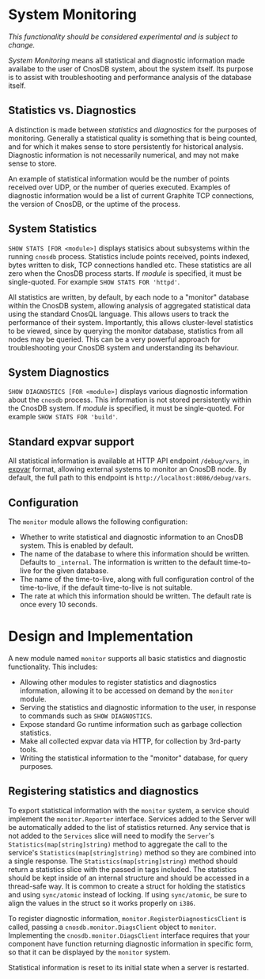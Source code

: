 # System Monitoring
_This functionality should be considered experimental and is subject to change._

_System Monitoring_ means all statistical and diagnostic information made availabe to the user of CnosDB system, about the system itself. Its purpose is to assist with troubleshooting and performance analysis of the database itself.

## Statistics vs. Diagnostics
A distinction is made between _statistics_ and _diagnostics_ for the purposes of monitoring. Generally a statistical quality is something that is being counted, and for which it makes sense to store persistently for historical analysis. Diagnostic information is not necessarily numerical, and may not make sense to store.

An example of statistical information would be the number of points received over UDP, or the number of queries executed. Examples of diagnostic information would be a list of current Graphite TCP connections, the version of CnosDB, or the uptime of the process.

## System Statistics
`SHOW STATS [FOR <module>]` displays statisics about subsystems within the running `cnosdb` process. Statistics include points received, points indexed, bytes written to disk, TCP connections handled etc. These statistics are all zero when the CnosDB process starts. If _module_ is specified, it must be single-quoted. For example `SHOW STATS FOR 'httpd'`.

All statistics are written, by default, by each node to a "monitor" database within the CnosDB system, allowing analysis of aggregated statistical data using the standard CnosQL language. This allows users to track the performance of their system. Importantly, this allows cluster-level statistics to be viewed, since by querying the monitor database, statistics from all nodes may be queried. This can be a very powerful approach for troubleshooting your CnosDB system and understanding its behaviour.

## System Diagnostics
`SHOW DIAGNOSTICS [FOR <module>]` displays various diagnostic information about the `cnosdb` process. This information is not stored persistently within the CnosDB system. If _module_ is specified, it must be single-quoted. For example `SHOW STATS FOR 'build'`.

## Standard expvar support
All statistical information is available at HTTP API endpoint `/debug/vars`, in [expvar](https://golang.org/pkg/expvar/) format, allowing external systems to monitor an CnosDB node. By default, the full path to this endpoint is `http://localhost:8086/debug/vars`.

## Configuration
The `monitor` module allows the following configuration:

 * Whether to write statistical and diagnostic information to an CnosDB system. This is enabled by default.
 * The name of the database to where this information should be written. Defaults to `_internal`. The information is written to the default time-to-live for the given database.
 * The name of the time-to-live, along with full configuration control of the time-to-live, if the default time-to-live is not suitable.
 * The rate at which this information should be written. The default rate is once every 10 seconds.

# Design and Implementation

A new module named `monitor` supports all basic statistics and diagnostic functionality. This includes:

 * Allowing other modules to register statistics and diagnostics information, allowing it to be accessed on demand by the `monitor` module.
 * Serving the statistics and diagnostic information to the user, in response to commands such as `SHOW DIAGNOSTICS`.
 * Expose standard Go runtime information such as garbage collection statistics.
 * Make all collected expvar data via HTTP, for collection by 3rd-party tools.
 * Writing the statistical information to the "monitor" database, for query purposes.

## Registering statistics and diagnostics

To export statistical information with the `monitor` system, a service should implement the `monitor.Reporter` interface. Services added to the Server will be automatically added to the list of statistics returned. Any service that is not added to the `Services` slice will need to modify the `Server`'s `Statistics(map[string]string)` method to aggregate the call to the service's `Statistics(map[string]string)` method so they are combined into a single response. The `Statistics(map[string]string)` method should return a statistics slice with the passed in tags included. The statistics should be kept inside of an internal structure and should be accessed in a thread-safe way. It is common to create a struct for holding the statistics and using `sync/atomic` instead of locking. If using `sync/atomic`, be sure to align the values in the struct so it works properly on `i386`.

To register diagnostic information, `monitor.RegisterDiagnosticsClient` is called, passing a `cnosdb.monitor.DiagsClient` object to `monitor`. Implementing the `cnosdb.monitor.DiagsClient` interface requires that your component have function returning diagnostic information in specific form, so that it can be displayed by the `monitor` system.

Statistical information is reset to its initial state when a server is restarted.

